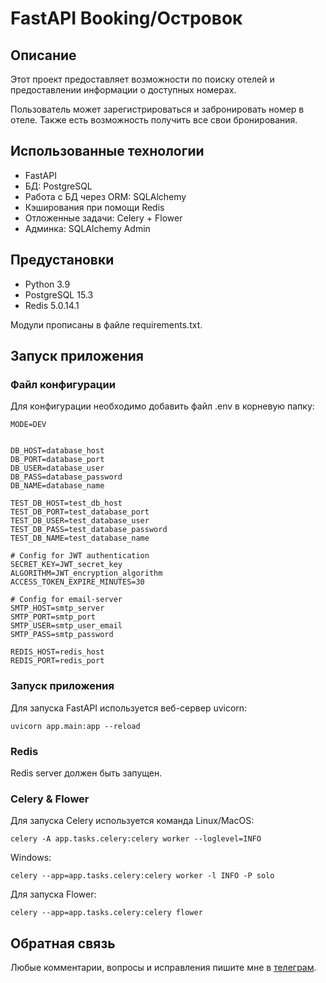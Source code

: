 # FastAPI Booking/Островок

## Описание
Этот проект предоставляет возможности по поиску отелей и предоставлении информации о доступных номерах.

Пользователь может зарегистрироваться и забронировать номер в отеле. Также есть возможность получить все свои бронирования. 

## Использованные технологии
- FastAPI
- БД: PostgreSQL
- Работа с БД через ORM: SQLAlchemy
- Кэширования при помощи Redis
- Отложенные задачи: Celery + Flower
- Админка: SQLAlchemy Admin

## Предустановки
- Python 3.9
- PostgreSQL 15.3
- Redis 5.0.14.1 

Модули прописаны в файле requirements.txt.
## Запуск приложения

### Файл конфигурации
Для конфигурации необходимо добавить файл .env в корневую папку:
```
MODE=DEV


DB_HOST=database_host
DB_PORT=database_port
DB_USER=database_user
DB_PASS=database_password
DB_NAME=database_name

TEST_DB_HOST=test_db_host
TEST_DB_PORT=test_database_port
TEST_DB_USER=test_database_user
TEST_DB_PASS=test_database_password
TEST_DB_NAME=test_database_name

# Config for JWT authentication
SECRET_KEY=JWT_secret_key
ALGORITHM=JWT_encryption_algorithm
ACCESS_TOKEN_EXPIRE_MINUTES=30

# Config for email-server 
SMTP_HOST=smtp_server
SMTP_PORT=smtp_port
SMTP_USER=smtp_user_email
SMTP_PASS=smtp_password

REDIS_HOST=redis_host
REDIS_PORT=redis_port
```
### Запуск приложения
Для запуска FastAPI используется веб-сервер uvicorn:
```
uvicorn app.main:app --reload
```  
### Redis

Redis server должен быть запущен.
### Celery & Flower
Для запуска Celery используется команда
Linux/MacOS:
```
celery -A app.tasks.celery:celery worker --loglevel=INFO
```
Windows:
```
celery --app=app.tasks.celery:celery worker -l INFO -P solo
```

Для запуска Flower:
```
celery --app=app.tasks.celery:celery flower
``` 

## Обратная связь
Любые комментарии, вопросы и исправления пишите мне в [телеграм](https://t.me/Joann_D).
